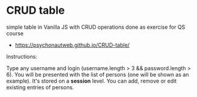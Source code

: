 # CRUD table
 simple table in Vanilla JS with CRUD operations done as exercise for QS course
 - https://psychonautweb.github.io/CRUD-table/

 Instructions: 
 
 Type any username and login (username.length > 3 && password.length > 6). You will be presented with the list of persons (one will be shown as an example). It's stored on a **session** level. You can add, remove or edit existing entries of persons.
 
 
